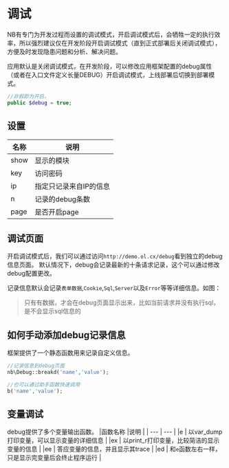 # 调试
NB有专门为开发过程而设置的调试模式，开启调试模式后，会牺牲一定的执行效率，所以强烈建议仅在开发阶段开启调试模式（直到正式部署后关闭调试模式），方便及时发现隐患问题和分析、解决问题。

应用默认是关闭调试模式，在开发阶段，可以修改应用框架配置的debug属性（或者在入口文件定义长量DEBUG）开启调试模式，上线部署后切换到部署模式。
```php
//非假即为开启，
public $debug = true;
```
## 设置
|名称   |说明  |
| ---  | --- |
|show  | 显示的模块 |
|key   | 访问密码 |
|ip    | 指定只记录来自IP的信息 |
|n     | 记录的debug条数 |
|page  | 是否开启page |


## 调试页面
开启调试模式后，我们可以通过访问`http://demo.ol.cx/debug`看到独立的debug信息页面。
默认情况下，debug会记录最新的十条请求记录，这个可以通过修改debug配置更改。

记录信息默认会记录`表单数据`,`Cookie`,`Sql`,`Server`以及`Error`等等详细信息。如图：

> 只有有数据，才会在debug页面显示出来，比如当前请求并没有执行sql，是不会显示sql信息的

## 如何手动添加debug记录信息
框架提供了一个静态函数用来记录自定义信息。
```php
//记录信息到debug页面
nb\Debug::breakd('name','value');

//也可以通过助手函数快速调用
b('name','value');
```
## 变量调试
debug提供了多个变量输出函数。
|函数名称   |说明  |
| ---  | --- |
|e     | 以var_dump打印变量，可以显示变量的详细信息 |
|ex    | 以print_r打印变量，比较简洁的显示变量的信息 |
|ee    | 答应变量的信息，并且显示其trace |
|ed    | 和`e`函数左右一样，只是显示完变量后会终止程序运行 |






